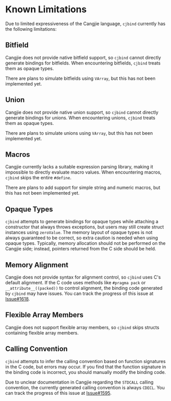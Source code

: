 # Known Limitations

Due to limited expressiveness of the Cangjie language, `cjbind` currently has the following limitations:

## Bitfield

Cangjie does not provide native bitfield support, so `cjbind` cannot directly generate bindings for bitfields. When encountering bitfields, `cjbind` treats them as opaque types.

There are plans to simulate bitfields using `VArray`, but this has not been implemented yet.

## Union

Cangjie does not provide native union support, so `cjbind` cannot directly generate bindings for unions. When encountering unions, `cjbind` treats them as opaque types.

There are plans to simulate unions using `VArray`, but this has not been implemented yet.

## Macros

Cangjie currently lacks a suitable expression parsing library, making it impossible to directly evaluate macro values. When encountering macros, `cjbind` skips the entire `#define`.

There are plans to add support for simple string and numeric macros, but this has not been implemented yet.

## Opaque Types

`cjbind` attempts to generate bindings for opaque types while attaching a constructor that always throws exceptions, but users may still create struct instances using `zeroValue`. The memory layout of opaque types is not always guaranteed to be correct, so extra caution is needed when using opaque types. Typically, memory allocation should not be performed on the Cangjie side; instead, pointers returned from the C side should be held.

## Memory Alignment

Cangjie does not provide syntax for alignment control, so `cjbind` uses C's default alignment. If the C code uses methods like `#pragma pack` or `__attribute__((packed))` to control alignment, the binding code generated by `cjbind` may have issues. You can track the progress of this issue at [Issue#1618](https://gitcode.com/Cangjie/UsersForum/issues/1618).

## Flexible Array Members

Cangjie does not support flexible array members, so `cjbind` skips structs containing flexible array members.

## Calling Convention

`cjbind` attempts to infer the calling convention based on function signatures in the C code, but errors may occur. If you find that the function signature in the binding code is incorrect, you should manually modify the binding code.

Due to unclear documentation in Cangjie regarding the `STDCALL` calling convention, the currently generated calling convention is always `CDECL`. You can track the progress of this issue at [Issue#1595](https://gitcode.com/Cangjie/UsersForum/issues/1595).
